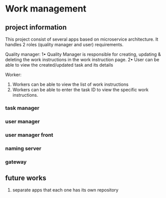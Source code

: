 # Work management
## project information
This project consist of several apps based on microservice architecture.
It handles 2 roles (quality manager and user) requirements. 

Quality manager:
1• Quality Manager is responsible for creating, updating & deleting the work instructions in the work instruction page.
2• User can be able to view the created/updated task and its details

Worker:
1. Workers can be able to view the list of work instructions 
2. Workers can be able to enter the task ID to view the specific work instructions.

### task manager

### user manager

### user manager front

### naming server

### gateway


## future works
1. separate apps that each one has its own repository




